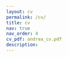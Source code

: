 ```yaml
---
layout: cv
permalink: /cv/
title: cv
nav: true
nav_order: 4
cv_pdf: andrea_cv.pdf
description: 
---
```


